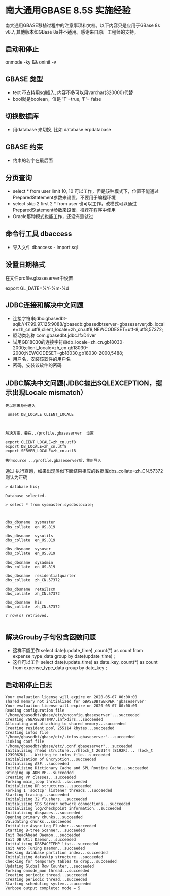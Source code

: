 # 南大通用GBASE 8.5S 实施经验

南大通用GBASE移植过程中的注意事项和文档。以下内容只是应用于GBase 8s v8.7, 其他版本如GBase 8a并不适用。感谢来自原厂工程师的支持。

## 启动和停止

onmode -ky && oninit -v



## GBASE 类型

* text 不支持用sql插入, 内容不多可以用varchar(320000)代替
* bool就是boolean，值是 'T'=true, 'F'= false

## 切换数据库
* 用database <dbname> 来切换, 比如 database erpdatabase
  
## GBASE 约束
* 约束的名字在最后面

## 分页查询
* select * from user limit 10, 10 可以工作，但是该种模式下，位置不能通过PreparedStatement参数来设置，不要用于编程环境
* select skip 2 first 2 * from user 也可以工作，改模式可以通过PreparedStatement参数来设置，推荐在程序中使用
* Oracle那种模式也能工作，还没有测试过

## 命令行工具 dbaccess

* 导入文件 dbaccess - import.sql

## 设置日期格式

在文件profile.gbaseserver中设置

export GL_DATE=%Y-%m-%d



## JDBC连接和解决中文问题

* 连接字符串jdbc:gbasedbt-sqli://47.99.97.125:9088/gbasedb:gbasedbtserver=gbaseserver;db_locale=zh_cn.utf8;client_locale=zh_cn.utf8;NEWCODESET=utf-8,utf8,57372;
* 驱动类名称 com.gbasedbt.jdbc.IfxDriver
* 试用GB18030的连接字符串db_locale=zh_cn.gb18030-2000;client_locale=zh_cn.gb18030-2000;NEWCODESET=gb18030,gb18030-2000,5488;
* 用户名，安装该软件的用户名
* 密码，安装该软件的密码

## JDBC解决中文问题(JDBC抛出SQLEXCEPTION，提示出现Locale mismatch）
```
先以原来身份进入

 unset DB_LOCALE CLIENT_LOCALE



解决方案，要在../profile.gbaseserver  设置

export CLIENT_LOCALE=zh_cn.utf8
export DB_LOCALE=zh_cn.utf8
export SERVER_LOCALE=zh_cn.utf8

执行source ../profile.gbaseserver后，重新导入
```
通过 执行查询，如果出现类似下面结果相应的数据库dbs_collate=zh_CN.57372则认为正确

```
> database his;

Database selected.

> select * from sysmaster:sysdbslocale;



dbs_dbsname  sysmaster
dbs_collate  en_US.819

dbs_dbsname  sysutils
dbs_collate  en_US.819

dbs_dbsname  sysuser
dbs_collate  en_US.819

dbs_dbsname  sysadmin
dbs_collate  en_US.819

dbs_dbsname  residentialquarter
dbs_collate  zh_CN.57372

dbs_dbsname  retailscm
dbs_collate  zh_CN.57372

dbs_dbsname  his
dbs_collate  zh_CN.57372

7 row(s) retrieved.


```

## 解决Grouby子句包含函数问题

* 这样不能工作 select date(update_time) ,count(*) as count from expense_type_data group by date(update_time) ; 
* 这样可以工作 select date(update_time) as date_key, count(*) as count from expense_type_data group by date_key ; 


## 启动和停止日志

```
Your evaluation license will expire on 2020-05-07 00:00:00
shared memory not initialized for GBASEDBTSERVER 'gbaseserver'
Your evaluation license will expire on 2020-05-07 00:00:00
Reading configuration file '/home/gbasedbt/gbase/etc/onconfig.gbaseserver'...succeeded
Creating /GBASEDBTTMP/.infxdirs...succeeded
Allocating and attaching to shared memory...succeeded
Creating resident pool 255114 kbytes...succeeded
Creating infos file "/home/gbasedbt/gbase/etc/.infos.gbaseserver"...succeeded
Linking conf file "/home/gbasedbt/gbase/etc/.conf.gbaseserver"...succeeded
Initializing rhead structure...rhlock_t 262144 (8192K)... rlock_t (239062K)... Writing to infos file...succeeded
Initialization of Encryption...succeeded
Initializing ASF...succeeded
Initializing Dictionary Cache and SPL Routine Cache...succeeded
Bringing up ADM VP...succeeded
Creating VP classes...succeeded
Forking main_loop thread...succeeded
Initializing DR structures...succeeded
Forking 1 'soctcp' listener threads...succeeded
Starting tracing...succeeded
Initializing 32 flushers...succeeded
Initializing SDS Server network connections...succeeded
Initializing log/checkpoint information...succeeded
Initializing dbspaces...succeeded
Opening primary chunks...succeeded
Validating chunks...succeeded
Initialize Async Log Flusher...succeeded
Starting B-tree Scanner...succeeded
Init ReadAhead Daemon...succeeded
Init DB Util Daemon...succeeded
Initializing DBSPACETEMP list...succeeded
Init Auto Tuning Daemon...succeeded
Checking database partition index...succeeded
Initializing dataskip structure...succeeded
Checking for temporary tables to drop...succeeded
Updating Global Row Counter...succeeded
Forking onmode_mon thread...succeeded
Creating periodic thread...succeeded
Creating periodic thread...succeeded
Starting scheduling system...succeeded
Verbose output complete: mode = 5


```


